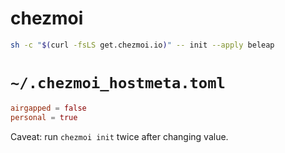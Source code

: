 # chezmoi

```sh
sh -c "$(curl -fsLS get.chezmoi.io)" -- init --apply beleap
```

# `~/.chezmoi_hostmeta.toml`

```toml
airgapped = false
personal = true
```

Caveat: run `chezmoi init` twice after changing value.
